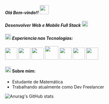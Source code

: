 ####  *Olá Bem-vindo!!* <img src="https://user-images.githubusercontent.com/42378118/110234147-e3259600-7f4e-11eb-95be-0c4047144dea.gif" width="30">

#### *Desenvolver Web e Mobile Full Stack*  <img src="https://cdn-icons-png.flaticon.com/512/5969/5969051.png?w=50"  width="20">

#### <img src="https://cdn-icons.flaticon.com/png/512/1177/premium/1177771.png?token=exp=1659206984~hmac=cfb71c72c63f7c222c78d4fd488997c4" width="20"/>    *Experiencia nas Tecnologias:*
<p>
<img src='https://cdn-icons.flaticon.com/png/512/721/premium/721671.png?token=exp=1659208270~hmac=c50b8bc4e2eda20ed776b2c15dc8944a' width="40"/> <img src='https://cdn-icons-png.flaticon.com/512/174/174854.png' width="40"/> <img src='https://cdn-icons-png.flaticon.com/512/732/732190.png' width="40"/> <img src='https://cdn-icons.flaticon.com/png/512/1183/premium/1183672.png?token=exp=1659208628~hmac=9097f5567378223800cb5ad4f7eff1c6' width="45"/> <img src='https://cdn-icons-png.flaticon.com/512/1126/1126012.png' width="40"/>  <img src='https://www.gstatic.com/devrel-devsite/prod/v0e5fe81d770a1c83a74ae94cff5f78c2b690ac595b30fc2439f12b56fdf9fe78/firebase/images/touchicon-180.png' width="40"/>                          <img src='https://cdn-icons-png.flaticon.com/512/5968/5968322.png' width="40"/>
<p/>

#### <img src='https://cdn-icons.flaticon.com/png/512/3114/premium/3114957.png?token=exp=1659209431~hmac=addc415710613980d50612ef0c177dfa' width="20"/>     Sobre mim:

 - Estudante de Matemática
 - Trabalhando atualmente como Dev Freelancer
 
 ![Anurag's GitHub stats](https://github-readme-stats.vercel.app/api?username=CleberWacheski&show_icons=true&count_private=true&theme=tokyonight)
 
 
